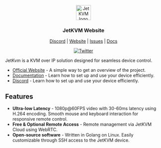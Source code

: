 <div align="center">
    <img alt="JetKVM logo" src="https://jetkvm.com/logo-blue.png" height="48">

### JetKVM Website

[Discord](https://jetkvm.com/discord) | [Website](https://jetkvm.com) | [Issues](https://github.com/jetkvm/kvm/issues) | [Docs](https://jetkvm.com/docs)

[![Twitter](https://img.shields.io/twitter/url/https/twitter.com/jetkvm.svg?style=social&label=Follow%20%40JetKVM)](https://twitter.com/jetkvm)

</div>

JetKvm is a KVM over IP solution designed for seamless device control.

- [Official Website](https://jetkvm.com) - A simple way to get an overview of the project.
- [Documentation](https://jetkvm.com/docs) - Learn how to set up and use your device efficiently.
- [Discord](https://jetkvm.com/docs) - Learn how to set up and use your device efficiently.

## Features

- **Ultra-low Latency** - 1080p@60FPS video with 30-60ms latency using H.264 encoding. Smooth mouse and keyboard interaction for responsive remote control.
- **Free & Optional Remote Access** - Remote management via JetKVM Cloud using WebRTC.
- **Open-source software** - Written in Golang on Linux. Easily customizable through SSH access to the JetKVM device.
